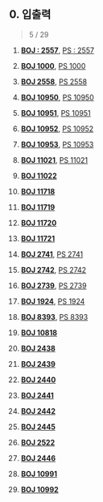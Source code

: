 ## 0. 입출력

> 5 / 29

1. [**BOJ : 2557**](https://www.acmicpc.net/problem/2557), 
[PS : 2557](https://github.com/kimhyeon/PS/blob/master/src/inout_0/PS2557.java)

2. [**BOJ 1000**](https://www.acmicpc.net/problem/2557), 
[PS 1000](https://github.com/kimhyeon/PS/blob/master/src/inout_0/PS1000.java)

3. [**BOJ 2558**](https://www.acmicpc.net/problem/2557), 
[PS 2558](https://github.com/kimhyeon/PS/blob/master/src/inout_0/PS2558.java)

4. [**BOJ 10950**](https://www.acmicpc.net/problem/2557), 
[PS 10950](https://github.com/kimhyeon/PS/blob/master/src/inout_0/PS10950.java)

5. [**BOJ 10951**](https://www.acmicpc.net/problem/2557), 
[PS 10951](https://github.com/kimhyeon/PS/blob/master/src/inout_0/PS10951.java)

6. [**BOJ 10952**](https://www.acmicpc.net/problem/10952),
[PS 10952](https://github.com/kimhyeon/PS/blob/master/src/inout_0/PS10952.java)

7. [**BOJ 10953**](https://www.acmicpc.net/problem/10953),
[PS 10953](https://github.com/kimhyeon/PS/blob/master/src/inout_0/PS10953.java)

8. [**BOJ 11021**](https://www.acmicpc.net/problem/11021),
[PS 11021](https://github.com/kimhyeon/PS/blob/master/src/inout_0/PS11021.java)

9. [**BOJ 11022**](https://www.acmicpc.net/problem/11022)

10. [**BOJ 11718**](https://www.acmicpc.net/problem/11718)

11. [**BOJ 11719**](https://www.acmicpc.net/problem/11719)

12. [**BOJ 11720**](https://www.acmicpc.net/problem/11720)

13. [**BOJ 11721**](https://www.acmicpc.net/problem/11721)

14. [**BOJ 2741**](https://www.acmicpc.net/problem/2741),
[PS 2741](https://github.com/kimhyeon/PS/blob/master/src/inout_0/PS2741.java)

15. [**BOJ 2742**](https://www.acmicpc.net/problem/2742),
[PS 2742](https://github.com/kimhyeon/PS/blob/master/src/inout_0/PS2742.java)

16. [**BOJ 2739**](https://www.acmicpc.net/problem/2739),
[PS 2739](https://github.com/kimhyeon/PS/blob/master/src/inout_0/PS2739.java)

17. [**BOJ 1924**](https://www.acmicpc.net/problem/1924),
[PS 1924](https://github.com/kimhyeon/PS/blob/master/src/inout_0/PS1924.java)

18. [**BOJ 8393**](https://www.acmicpc.net/problem/8393),
[PS 8393](https://github.com/kimhyeon/PS/blob/master/src/inout_0/PS8393.java)

19. [**BOJ 10818**](https://www.acmicpc.net/problem/10818)

20. [**BOJ 2438**](https://www.acmicpc.net/problem/2438)

21. [**BOJ 2439**](https://www.acmicpc.net/problem/2439)

22. [**BOJ 2440**](https://www.acmicpc.net/problem/2440)

23. [**BOJ 2441**](https://www.acmicpc.net/problem/2441)

24. [**BOJ 2442**](https://www.acmicpc.net/problem/2442)

25. [**BOJ 2445**](https://www.acmicpc.net/problem/2445)

26. [**BOJ 2522**](https://www.acmicpc.net/problem/2522)

27. [**BOJ 2446**](https://www.acmicpc.net/problem/2446)

28. [**BOJ 10991**](https://www.acmicpc.net/problem/10991)

29. [**BOJ 10992**](https://www.acmicpc.net/problem/10992)

